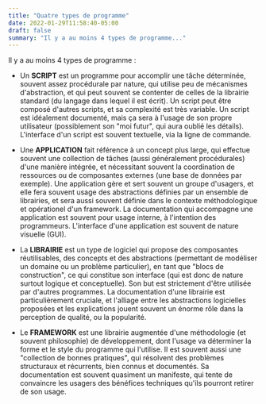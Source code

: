 ```yaml
---
title: "Quatre types de programme"
date: 2022-01-29T11:58:40-05:00
draft: false
summary: "Il y a au moins 4 types de programme..."
---
```


Il y a au moins 4 types de programme :

* Un **SCRIPT** est un programme pour accomplir une tâche déterminée,
  souvent assez procédurale par nature, qui utilise peu de mécanismes
  d'abstraction, et qui peut souvent se contenter de celles de la
  librairie standard (du langage dans lequel il est écrit). Un script
  peut être composé d'autres scripts, et sa complexité est très
  variable. Un script est idéalement documenté, mais ça sera à l'usage
  de son propre utilisateur (possiblement son "moi futur", qui aura
  oublié les détails). L'interface d'un script est souvent textuelle,
  via la ligne de commande.

* Une **APPLICATION** fait référence à un concept plus large, qui
  effectue souvent une collection de tâches (aussi généralement
  procédurales) d'une manière intégrée, et nécessitant souvent la
  coordination de ressources ou de composantes externes (une base de
  données par exemple). Une application gère et sert souvent un groupe
  d'usagers, et elle fera souvent usage des abstractions définies par
  un ensemble de librairies, et sera aussi souvent définie dans le
  contexte méthodologique et opérationel d'un framework. La
  documentation qui accompagne une application est souvent pour usage
  interne, à l'intention des programmeurs. L'interface d'une
  application est souvent de nature visuelle (GUI).

* La **LIBRAIRIE** est un type de logiciel qui propose des composantes
  réutilisables, des concepts et des abstractions (permettant de
  modéliser un domaine ou un problème particulier), en tant que "blocs
  de construction", ce qui constitue son interface (qui est donc de
  nature surtout logique et conceptuelle). Son but est strictement
  d'être utilisée par d'autres programmes. La documentation d'une
  librairie est particulièrement cruciale, et l'alliage entre les
  abstractions logicielles proposées et les explications jouent
  souvent un énorme rôle dans la perception de qualité, ou la
  popularité.

* Le **FRAMEWORK** est une librairie augmentée d'une méthodologie (et
  souvent philosophie) de développement, dont l'usage va déterminer la
  forme et le style du programme qui l'utilise. Il est souvent aussi
  une "collection de bonnes pratiques", qui résolvent des problèmes
  structuraux et récurrents, bien connus et documentés. Sa
  documentation est souvent quasiment un manifeste, qui tente de
  convaincre les usagers des bénéfices techniques qu'ils pourront
  retirer de son usage.
